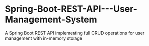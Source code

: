 # Spring-Boot-REST-API---User-Management-System
A Spring Boot REST API implementing full CRUD operations for user management with in-memory storage
